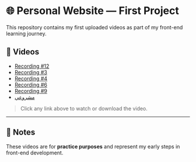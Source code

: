 # 🌐 Personal Website — First Project

This repository contains my first uploaded videos as part of my front-end learning journey.

## 🎥 Videos
- [Recording #12](Recording%20%2312.mp4)
- [Recording #3](Recording%20%233.mp4)
- [Recording #4](Recording%20%234.mp4)
- [Recording #6](Recording%20%236.mp4)
- [Recording #9](Recording%20%239.mp4)
- [مشروعي](%D9%85%D8%B4%D8%B1%D9%88%D8%B9%D9%8A.mp4)

> Click any link above to watch or download the video.

---

## 📝 Notes
These videos are for **practice purposes** and represent my early steps in front-end development.
